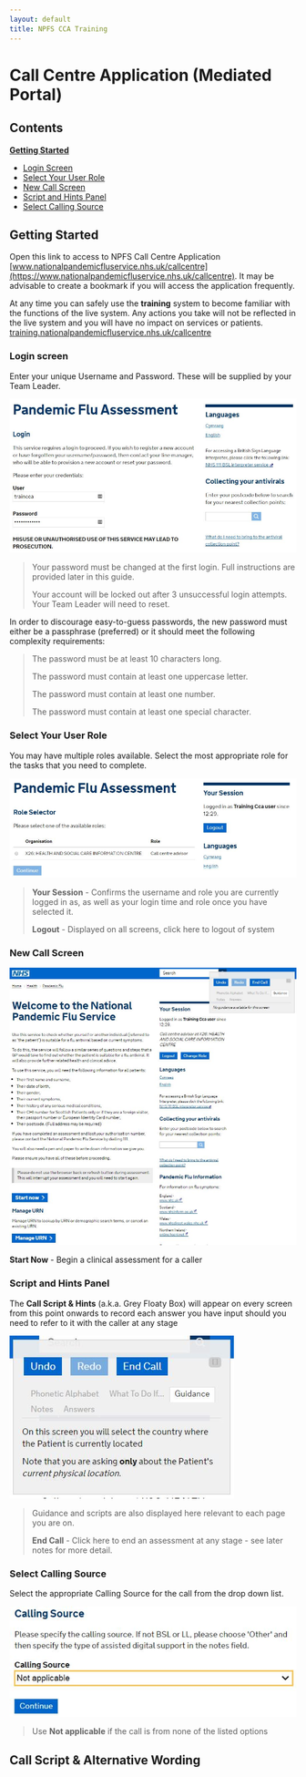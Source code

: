 ```yaml
---
layout: default
title: NPFS CCA Training
---
```

# Call Centre Application (Mediated Portal)

## Contents

**[Getting Started](#getting-started)**

  * [Login Screen](#login-screen)
  * [Select Your User Role](#select-your-user-role)
  * [New Call Screen](#new-call-screen)
  * [Script and Hints Panel](#script-and-hints-panel)
  * [Select Calling Source](#select-calling-source)

## Getting Started

Open this link to access to NPFS Call Centre Application [www.nationalpandemicfluservice.nhs.uk/callcentre](https://www.nationalpandemicfluservice.nhs.uk/callcentre).  It may be advisable to create a bookmark if you will access the application frequently.

At any time you can safely use the **training** system to become familiar with the functions of the live system.  Any actions you take will not be reflected in the live system and you will have no impact on services or patients. [training.nationalpandemicfluservice.nhs.uk/callcentre](https://training.nationalpandemicfluservice.nhs.uk/callcentre)


### Login screen

Enter your unique Username and Password.  These will be supplied by your Team Leader.

![alt text][login-screen]

> Your password must be changed at the first login.  Full instructions are provided later in this guide.
>
> Your account will be locked out after 3 unsuccessful login attempts.  Your Team Leader will need to reset.


In order to discourage easy-to-guess passwords, the new password must either be a passphrase (preferred) or it should meet the following complexity requirements:

> The password must be at least 10 characters long.
>
> The password must contain at least one uppercase letter.
>
> The password must contain at least one number.
>
> The password must contain at least one special character.


### Select Your User Role

You may have multiple roles available.  Select the most appropriate role for the tasks that you need to complete.

![alt text][role-screen]

> **Your Session** -  Confirms the username and role you are currently logged in as, as well as your login time and role once you have selected it.
>
> **Logout** - Displayed on all screens, click here to logout of system



### New Call Screen

![alt text][new-call-screen]

**Start Now** - Begin a clinical assessment for a caller


### Script and Hints Panel

The **Call Script & Hints** (a.k.a. Grey Floaty Box) will appear on every screen from this point onwards to record each answer you have input should you need to refer to it with the caller at any stage

![CCA Call Hints Opening][cca-call-hints-opening]

> Guidance and scripts are also displayed here relevant to each page you are on.
>
> **End Call** - Click here to end an assessment at any stage - see later notes for more detail.


### Select Calling Source

Select the appropriate Calling Source for the call from the drop down list.

![CCA Select Calling Source][cca-select-calling-source]

> Use **Not applicable** if the call is from none of the listed options









## Call Script & Alternative Wording




[login-screen]: images/login-screen.jpg "Logo Title Text 2"
[role-screen]: images/role-screen.jpg "Logo Title Text 2"
[new-call-screen]: images/new-call-screen.jpg "Logo Title Text 2"
[cca-call-hints-opening]: images/cca-call-hints-opening.jpg "CCA Call Hints Opening"
[cca-select-calling-source]: images/cca-select-calling-source.jpg "CCA Select Calling Source"


